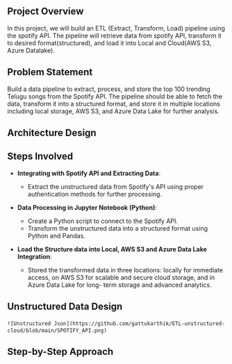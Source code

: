 ## Project Overview
In this project, we will build an ETL (Extract, Transform, Load) pipeline using the spotify API. The pipeline will retrieve data from spotify API, transform it to desired format(structured), and load it into Local and Cloud(AWS S3, Azure Datalake).

## Problem Statement
Build a data pipeline to extract, process, and store the top 100 trending Telugu songs from the Spotify API. The pipeline should be able to fetch the data, transform it into a structured format, and store it in multiple locations including local storage, AWS S3, and Azure Data Lake for further analysis.

## Architecture Design

## Steps Involved
- **Integrating with Spotify API and Extracting Data**:
  - Extract the unstructured data from Spotify's API using proper authentication methods for further processing.
    
- **Data Processing in Jupyter Notebook (Python)**:
  - Create a Python script to connect to the Spotify API.
  - Transform the unstructured data into a structured format using Python and Pandas.
    
- **Load the Structure data into Local, AWS S3 and Azure Data Lake Integration**:
  - Stored the transformed data in three locations: locally for immediate access, on AWS S3 for scalable and secure cloud storage, and in Azure Data Lake for long-       term storage and          advanced analytics.
 
## Unstructured Data Design
    ![Unstructured Json](https://github.com/gattukarthik/ETL-unstructured-cloud/blob/main/SPOTIFY_API.png)

## Step-by-Step Approach
  

